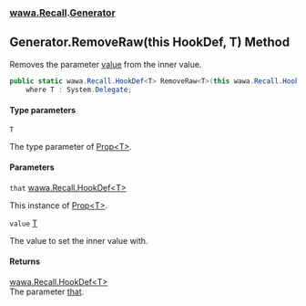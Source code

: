 ### [wawa.Recall](wawa.Recall.md 'wawa.Recall').[Generator](Generator.md 'wawa.Recall.Generator')

## Generator.RemoveRaw<T>(this HookDef<T>, T) Method

Removes the parameter [value](Generator.RemoveRaw{T}(HookDef{T},T).md#wawa.Recall.Generator.RemoveRaw_T_(thiswawa.Recall.HookDef_T_,T).value 'wawa.Recall.Generator.RemoveRaw<T>(this wawa.Recall.HookDef<T>, T).value') from the inner value.

```csharp
public static wawa.Recall.HookDef<T> RemoveRaw<T>(this wawa.Recall.HookDef<T> that, T value)
    where T : System.Delegate;
```
#### Type parameters

<a name='wawa.Recall.Generator.RemoveRaw_T_(thiswawa.Recall.HookDef_T_,T).T'></a>

`T`

The type parameter of [Prop&lt;T&gt;](Prop{T}.md 'wawa.Recall.Prop<T>').
#### Parameters

<a name='wawa.Recall.Generator.RemoveRaw_T_(thiswawa.Recall.HookDef_T_,T).that'></a>

`that` [wawa.Recall.HookDef&lt;](HookDef{T}.md 'wawa.Recall.HookDef<T>')[T](Generator.RemoveRaw{T}(HookDef{T},T).md#wawa.Recall.Generator.RemoveRaw_T_(thiswawa.Recall.HookDef_T_,T).T 'wawa.Recall.Generator.RemoveRaw<T>(this wawa.Recall.HookDef<T>, T).T')[&gt;](HookDef{T}.md 'wawa.Recall.HookDef<T>')

This instance of [Prop&lt;T&gt;](Prop{T}.md 'wawa.Recall.Prop<T>').

<a name='wawa.Recall.Generator.RemoveRaw_T_(thiswawa.Recall.HookDef_T_,T).value'></a>

`value` [T](Generator.RemoveRaw{T}(HookDef{T},T).md#wawa.Recall.Generator.RemoveRaw_T_(thiswawa.Recall.HookDef_T_,T).T 'wawa.Recall.Generator.RemoveRaw<T>(this wawa.Recall.HookDef<T>, T).T')

The value to set the inner value with.

#### Returns
[wawa.Recall.HookDef&lt;](HookDef{T}.md 'wawa.Recall.HookDef<T>')[T](Generator.RemoveRaw{T}(HookDef{T},T).md#wawa.Recall.Generator.RemoveRaw_T_(thiswawa.Recall.HookDef_T_,T).T 'wawa.Recall.Generator.RemoveRaw<T>(this wawa.Recall.HookDef<T>, T).T')[&gt;](HookDef{T}.md 'wawa.Recall.HookDef<T>')  
The parameter [that](Generator.RemoveRaw{T}(HookDef{T},T).md#wawa.Recall.Generator.RemoveRaw_T_(thiswawa.Recall.HookDef_T_,T).that 'wawa.Recall.Generator.RemoveRaw<T>(this wawa.Recall.HookDef<T>, T).that').